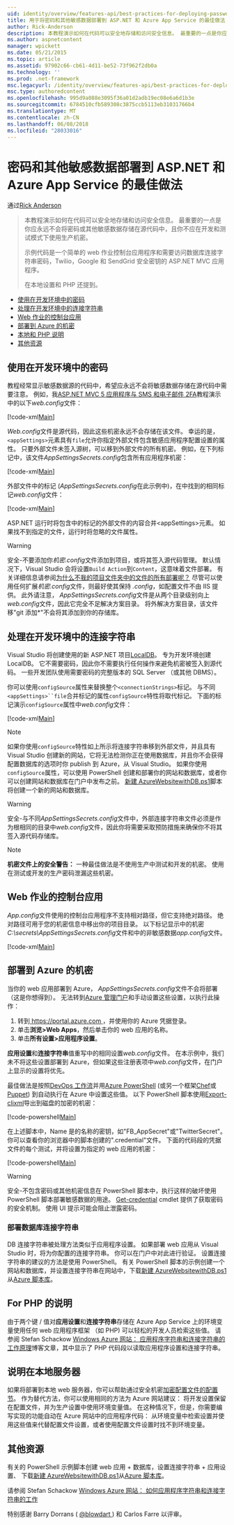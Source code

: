 ```yaml
---
uid: identity/overview/features-api/best-practices-for-deploying-passwords-and-other-sensitive-data-to-aspnet-and-azure
title: 用于将密码和其他敏感数据部署到 ASP.NET 和 Azure App Service 的最佳做法 |Microsoft 文档
author: Rick-Anderson
description: 本教程演示如何在代码可以安全地存储和访问安全信息。 最重要的一点是你应永远不会存储密码或其他服务...
ms.author: aspnetcontent
manager: wpickett
ms.date: 05/21/2015
ms.topic: article
ms.assetid: 97902c66-cb61-4d11-be52-73f962f2db0a
ms.technology: ''
ms.prod: .net-framework
msc.legacyurl: /identity/overview/features-api/best-practices-for-deploying-passwords-and-other-sensitive-data-to-aspnet-and-azure
msc.type: authoredcontent
ms.openlocfilehash: 995d9a088e3095f36a01d2adb19ec08e6a6d1b3e
ms.sourcegitcommit: 6784510cfb589308c3875ccb5113eb31031766b4
ms.translationtype: MT
ms.contentlocale: zh-CN
ms.lasthandoff: 06/08/2018
ms.locfileid: "28033016"
---
```

<a name="best-practices-for-deploying-passwords-and-other-sensitive-data-to-aspnet-and-azure-app-service"></a>密码和其他敏感数据部署到 ASP.NET 和 Azure App Service 的最佳做法
====================
通过[Rick Anderson](https://github.com/Rick-Anderson)

> 本教程演示如何在代码可以安全地存储和访问安全信息。 最重要的一点是你应永远不会将密码或其他敏感数据存储在源代码中，且你不应在开发和测试模式下使用生产机密。
> 
> 示例代码是一个简单的 web 作业控制台应用程序和需要访问数据库连接字符串密码，Twilio，Google 和 SendGrid 安全密钥的 ASP.NET MVC 应用程序。
> 
> 在本地设置和 PHP 还提到。


- [使用在开发环境中的密码](#pwd)
- [处理在开发环境中的连接字符串](#con)
- [Web 作业的控制台应用](#wj)
- [部署到 Azure 的机密](#da)
- [本地和 PHP 说明](#not)
- [其他资源](#addRes)

<a id="pwd"></a>
## <a name="working-with-passwords-in-the-development-environment"></a>使用在开发环境中的密码

教程经常显示敏感数据源的代码中，希望应永远不会将敏感数据存储在源代码中需要注意。 例如，我[ASP.NET MVC 5 应用程序与 SMS 和电子邮件 2FA](../../../mvc/overview/security/aspnet-mvc-5-app-with-sms-and-email-two-factor-authentication.md)教程演示中的以下*web.config*文件：

[!code-xml[Main](best-practices-for-deploying-passwords-and-other-sensitive-data-to-aspnet-and-azure/samples/sample1.xml)]

*Web.config*文件是源代码，因此这些机密永远不会存储在该文件。 幸运的是，`<appSettings>`元素具有`file`允许你指定外部文件包含敏感应用程序配置设置的属性。 只要外部文件未签入源树，可以移到外部文件的所有机密。 例如，在下列标记中，该文件*AppSettingsSecrets.config*包含所有应用程序机密：

[!code-xml[Main](best-practices-for-deploying-passwords-and-other-sensitive-data-to-aspnet-and-azure/samples/sample2.xml)]

外部文件中的标记 (*AppSettingsSecrets.config*在此示例中)，在中找到的相同标记*web.config*文件：

[!code-xml[Main](best-practices-for-deploying-passwords-and-other-sensitive-data-to-aspnet-and-azure/samples/sample3.xml)]

ASP.NET 运行时将包含中的标记的外部文件的内容合并&lt;appSettings&gt;元素。 如果找不到指定的文件，运行时将忽略的文件属性。

> [!WARNING]
> 安全-不要添加你*机密.config*文件添加到项目，或将其签入源代码管理。 默认情况下，Visual Studio 会将设置`Build Action`到`Content`，这意味着文件部署。 有关详细信息请参阅[为什么不我的项目文件夹中的文件的所有部署呢？](https://msdn.microsoft.com/library/ee942158(v=vs.110).aspx#can_i_exclude_specific_files_or_folders_from_deployment) 尽管可以使用任何扩展*机密.config*文件，则最好使其保持 *.config*，如配置文件不由 IIS 提供。 此外请注意， *AppSettingsSecrets.config*文件是从两个目录级别向上*web.config*文件，因此它完全不足解决方案目录。 将外解决方案目录，该文件移&quot;git 添加\*&quot;不会将其添加到你的存储库。


<a id="con"></a>
## <a name="working-with-connection-strings-in-the-development-environment"></a>处理在开发环境中的连接字符串

Visual Studio 将创建使用的新 ASP.NET 项目[LocalDB](https://blogs.msdn.com/b/sqlexpress/archive/2011/07/12/introducing-localdb-a-better-sql-express.aspx)。 专为开发环境创建 LocalDB。 它不需要密码，因此你不需要执行任何操作来避免机密被签入到源代码。 一些开发团队使用需要密码的完整版本的 SQL Server （或其他 DBMS）。

你可以使用`configSource`属性来替换整个`<connectionStrings>`标记。 与不同`<appSettings>``file`合并标记的属性`configSource`特性将取代标记。 下面的标记演示`configSource`属性中*web.config*文件：

[!code-xml[Main](best-practices-for-deploying-passwords-and-other-sensitive-data-to-aspnet-and-azure/samples/sample4.xml?highlight=1)]

> [!NOTE]
> 如果你使用`configSource`特性如上所示将连接字符串移到外部文件，并且具有 Visual Studio 创建新的网站，它将无法检测你正在使用数据库，并且你不会获得配置数据库的选项时你 publish 到 Azure，从 Visual Studio。 如果你使用`configSource`属性，可以使用 PowerShell 创建和部署你的网站和数据库，或者你可以创建网站和数据库在门户中发布之前。 [新建 AzureWebsitewithDB.ps1](https://gallery.technet.microsoft.com/scriptcenter/Ultimate-Create-Web-SQL-DB-9e0fdfd3)脚本将创建一个新的网站和数据库。


> [!WARNING]
> 安全-与不同*AppSettingsSecrets.config*文件中，外部连接字符串文件必须是作为根相同的目录中*web.config*文件，因此你将需要采取预防措施来确保你不将其签入源代码存储库。


> [!NOTE]
> **机密文件上的安全警告：** 一种最佳做法是不使用生产中测试和开发的机密。 使用在测试或开发的生产密码泄漏这些机密。


<a id="wj"></a>
## <a name="webjobs-console-apps"></a>Web 作业的控制台应用

*App.config*文件使用的控制台应用程序不支持相对路径，但它支持绝对路径。 绝对路径可用于您的机密信息中移出你的项目目录。 以下标记显示中的机密*C:\secrets\AppSettingsSecrets.config*文件和中的非敏感数据*app.config*文件。

[!code-xml[Main](best-practices-for-deploying-passwords-and-other-sensitive-data-to-aspnet-and-azure/samples/sample5.xml?highlight=2)]

<a id="da"></a>
## <a name="deploying-secrets-to-azure"></a>部署到 Azure 的机密

当你的 web 应用部署到 Azure， *AppSettingsSecrets.config*文件不会将部署 （这是你想得到）。 无法转到[Azure 管理门户](https://azure.microsoft.com/services/management-portal/)和手动设置这些设置，以执行此操作：

1. 转到[ https://portal.azure.com ](https://portal.azure.com)，并使用你的 Azure 凭据登录。
2. 单击**浏览&gt;Web Apps**，然后单击你的 web 应用的名称。
3. 单击**所有设置&gt;应用程序设置**。

**应用设置**和**连接字符串**值重写中的相同设置*web.config*文件。 在本示例中，我们未不将这些设置部署到 Azure，但如果这些注册表项中*web.config*文件，在门户上显示的设置将优先。

最佳做法是按照[DevOps 工作流](../../../aspnet/overview/developing-apps-with-windows-azure/building-real-world-cloud-apps-with-windows-azure/automate-everything.md)并用[Azure PowerShell](https://azure.microsoft.com/documentation/articles/install-configure-powershell/) (或另一个框架[Chef](http://www.opscode.com/chef/)或[Puppet](http://puppetlabs.com/puppet/what-is-puppet)) 到自动执行在 Azure 中设置这些值。 以下 PowerShell 脚本使用[Export-clixml](http://www.powershellcookbook.com/recipe/PukO/securely-store-credentials-on-disk)导出到磁盘的加密的机密：

[!code-powershell[Main](best-practices-for-deploying-passwords-and-other-sensitive-data-to-aspnet-and-azure/samples/sample6.ps1)]

在上述脚本中，Name 是的名称的密钥，如&quot;FB\_AppSecret&quot;或"TwitterSecret"。 你可以查看你的浏览器中的脚本创建的".credential"文件。 下面的代码段的凭据文件的每个测试，并将设置为指定的 web 应用的机密：

[!code-powershell[Main](best-practices-for-deploying-passwords-and-other-sensitive-data-to-aspnet-and-azure/samples/sample7.ps1)]

> [!WARNING]
> 安全-不包含密码或其他机密信息在 PowerShell 脚本中，执行这样的破坏使用 PowerShell 脚本部署敏感数据的用途。 [Get-credential](https://technet.microsoft.com/library/hh849815.aspx) cmdlet 提供了获取密码的安全机制。 使用 UI 提示可能会阻止泄露密码。


### <a name="deploying-db-connection-strings"></a>部署数据库连接字符串

DB 连接字符串被处理方法类似于应用程序设置。 如果部署 web 应用从 Visual Studio 时，将为你配置的连接字符串。 你可以在门户中对此进行验证。 设置连接字符串的建议的方法是使用 PowerShell。 有关 PowerShell 脚本的示例创建一个网站和数据库，并设置连接字符串在网站中，下载[新建 AzureWebsitewithDB.ps1](https://gallery.technet.microsoft.com/scriptcenter/Ultimate-Create-Web-SQL-DB-9e0fdfd3)从[Azure 脚本库](https://gallery.technet.microsoft.com/scriptcenter/site/search?f%5B0%5D.Type=RootCategory&amp;f%5B0%5D.Value=WindowsAzure)。

<a id="not"></a>
## <a name="notes-for-php"></a>For PHP 的说明

由于两个键 / 值对**应用设置**和**连接字符串**存储在 Azure App Service 上的环境变量使用任何 web 应用程序框架 （如 PHP) 可以轻松的开发人员检索这些值。 请参阅 Stefan Schackow [Windows Azure 网站： 应用程序字符串和连接字符串的工作原理](https://azure.microsoft.com/blog/2013/07/17/windows-azure-web-sites-how-application-strings-and-connection-strings-work/)博客文章，其中显示了 PHP 代码段以读取应用程序设置和连接字符串。

## <a name="notes-for-on-premises-servers"></a>说明在本地服务器

如果将部署到本地 web 服务器，你可以帮助通过安全机密[加密配置文件的配置节](https://msdn.microsoft.com/library/ff647398.aspx)。 作为替代方法，你可以使用相同的方法为 Azure 网站建议： 将开发设置保留在配置文件，并为生产设置中使用环境变量值。 在这种情况下，但是，你需要编写实现的功能自动在 Azure 网站中的应用程序代码： 从环境变量中检索设置并使用这些值来代替配置文件设置，或者使用配置文件设置时找不到环境变量。

<a id="addRes"></a>
## <a name="additional-resources"></a>其他资源

有关的 PowerShell 示例脚本创建 web 应用 + 数据库，设置连接字符串 + 应用设置、 下载[新建 AzureWebsitewithDB.ps1](https://gallery.technet.microsoft.com/scriptcenter/Ultimate-Create-Web-SQL-DB-9e0fdfd3)从[Azure 脚本库](https://gallery.technet.microsoft.com/scriptcenter/site/search?f%5B0%5D.Type=RootCategory&amp;f%5B0%5D.Value=WindowsAzure)。 

请参阅 Stefan Schackow [Windows Azure 网站： 如何应用程序字符串和连接字符串的工作](https://azure.microsoft.com/blog/2013/07/17/windows-azure-web-sites-how-application-strings-and-connection-strings-work/)


特别感谢 Barry Dorrans ( [ @blowdart ](https://twitter.com/blowdart) ) 和 Carlos Farre 以评审。
